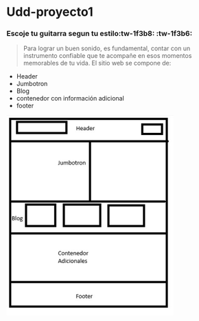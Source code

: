 # Udd-proyecto1

### Escoje tu guitarra segun tu estilo:tw-1f3b8: :tw-1f3b6:


> Para lograr un buen sonido, es fundamental, contar con un instrumento confiable que te acompañe en esos momentos memorables de tu vida. 
El sitio web se compone de:

- Header
- Jumbotron
- Blog
- contenedor con información adicional
- footer
>
> 
![](https://github.com/ngtiem/Udd-proyecto1/blob/main/proyecto1.jpg)
